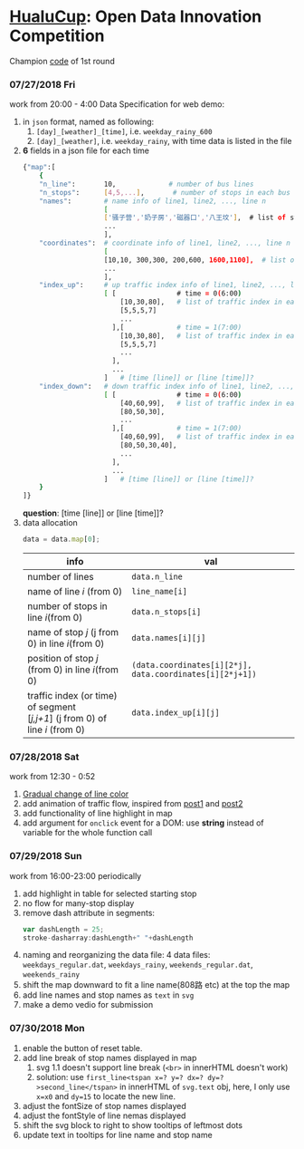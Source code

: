 # [HualuCup](http://www.dcjingsai.com/common/cmpt/%E5%9F%8E%E5%B8%82%E6%B2%BB%E7%90%86%E5%A4%A7%E6%95%B0%E6%8D%AE%E5%BA%94%E7%94%A8%E5%88%9B%E6%84%8F%E6%96%B9%E6%A1%88%E8%B5%9B_%E7%AB%9E%E8%B5%9B%E4%BF%A1%E6%81%AF.html): Open Data Innovation Competition

Champion [code](https://github.com/poteman/DataCastle-Urban-governance-competition) of 1st round

### 07/27/2018 Fri
work from 20:00 - 4:00
Data Specification for web demo:  
1. in `json` format, named as following:  
    1. `[day]_[weather]_[time]`, i.e. `weekday_rainy_600`    
    1. `[day]_[weather]`, i.e. `weekday_rainy`, with time data is listed in the file  
1. **6** fields in a json file for each time  
    ```bash
    {"map":[
        {
        "n_line":       10,             # number of bus lines
        "n_stops":      [4,5,...],       # number of stops in each bus line
        "names":        # name info of line1, line2, ..., line n
                        [
                        ['骚子营','奶子房','磁器口','八王坟'],  # list of stop names, 0..3
                        ...
                        ],  
        "coordinates":  # coordinate info of line1, line2, ..., line n
                        [
                        [10,10, 300,300, 200,600, 1600,1100],  # list of stop coordinates, 0..3
                        ...
                        ],
        "index_up":     # up traffic index info of line1, line2, ..., line n-1
                        [ [               # time = 0(6:00)
                            [10,30,80],   # list of traffic index in each segment, 0..2
                            [5,5,5,7]
                            ...
                          ],[             # time = 1(7:00)
                            [10,30,80],   # list of traffic index in each segment, 0..2
                            [5,5,5,7]
                            ...
                          ],
                          ...
                        ]   # [time [line]] or [line [time]]?
        "index_down":   # down traffic index info of line1, line2, ..., line n-1
                        [ [               # time = 0(6:00)
                            [40,60,99],   # list of traffic index in each segment, 0..2
                            [80,50,30],
                            ...
                          ],[             # time = 1(7:00)
                            [40,60,99],   # list of traffic index in each segment, 0..2
                            [80,50,30,40],
                            ...
                          ],
                          ...                           
                        ]   # [time [line]] or [line [time]]?
        }
    ]}
    ```
    **question**: [time [line]] or [line [time]]?  
1. data allocation
    ```javascript
    data = data.map[0];
    ```
    info | val
    ---|---
    number of lines| `data.n_line`
    name of line *i* (from 0) | `line_name[i]`
    number of stops in line *i*(from 0)| `data.n_stops[i]`
    name of stop *j* (j from 0) in line *i*(from 0)| `data.names[i][j]`
    position of stop *j* (from 0) in line *i*(from 0)| `(data.coordinates[i][2*j], data.coordinates[i][2*j+1])`
    traffic index (or time) of segment <br>\[*j,j+1*\] (j from 0) of line *i* (from 0)| `data.index_up[i][j]`

### 07/28/2018 Sat
work from 12:30 - 0:52
1. [Gradual change of line color](https://blog.csdn.net/phker/article/details/44401493)
1. add animation of traffic flow, inspired from [post1](http://www.webhek.com/post/animated-line-drawing-in-svg.html) and [post2](http://www.ruanyifeng.com/blog/2014/02/css_transition_and_animation.html)
1. add functionality of line highlight in map
1. add argument for `onclick` event for a DOM: use **string** instead of variable for the whole function call


### 07/29/2018 Sun
work from 16:00-23:00 periodically
1. add highlight in table for selected starting stop
1. no flow for many-stop display
1. remove dash attribute in segments:
    ```javascript
    var dashLength = 25;
    stroke-dasharray:dashLength+" "+dashLength
    ```
1. naming and reorganizing the data file:
    4 data files: `weekdays_regular.dat`, `weekdays_rainy`, `weekends_regular.dat`, `weekends_rainy`
1. shift the map downward to fit a line name(808路 etc) at the top the map
1. add line names and stop names as `text` in `svg`
1. make a demo vedio for submission

### 07/30/2018 Mon
1. enable the button of reset table. 
1. add line break of stop names displayed in map  
    1. svg 1.1 doesn't support line break (`<br>` in innerHTML doesn't work)  
    1. solution: use `first_line<tspan x=? y=? dx=? dy=?>second_line</tspan>` in innerHTML of `svg.text` obj, here, I only use `x=x0` and `dy=15` to locate the new line.  
1. adjust the fontSize of stop names displayed  
1. adjust the fontStyle of line nemas displayed
1. shift the svg block to right to show tooltips of leftmost dots
1. update text in tooltips for line name and stop name
